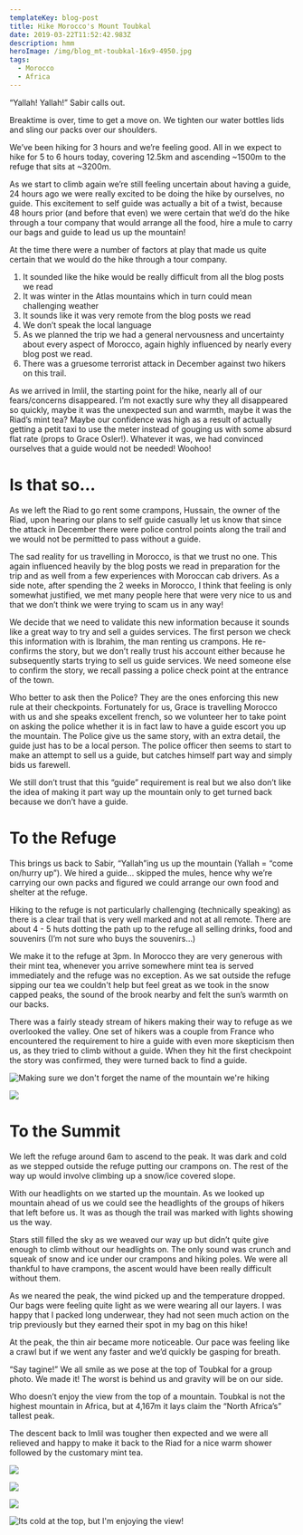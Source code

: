 ```yaml
---
templateKey: blog-post
title: Hike Morocco's Mount Toubkal
date: 2019-03-22T11:52:42.983Z
description: hmm
heroImage: /img/blog_mt-toubkal-16x9-4950.jpg
tags:
  - Morocco
  - Africa
---
```

“Yallah! Yallah!” Sabir calls out.

Breaktime is over, time to get a move on. We tighten our water bottles lids and sling our packs over our shoulders.

We’ve been hiking for 3 hours and we’re feeling good. All in we expect to hike for 5 to 6 hours today, covering 12.5km and ascending \~1500m to the refuge that sits at \~3200m.

As we start to climb again we’re still feeling uncertain about having a guide, 24 hours ago we were really excited to be doing the hike by ourselves, no guide. This excitement to self guide was actually a bit of a twist, because 48 hours prior (and before that even) we were certain that we’d do the hike through a tour company that would arrange all the food, hire a mule to carry our bags and guide to lead us up the mountain!

At the time there were a number of factors at play that made us quite certain that we would do the hike through a tour company.

1. It sounded like the hike would be really difficult from all the blog posts we read
2. It was winter in the Atlas mountains which in turn could mean challenging weather
3. It sounds like it was very remote from the blog posts we read
4. We don’t speak the local language
5. As we planned the trip we had a general nervousness and uncertainty about every aspect of Morocco, again highly influenced by nearly every blog post we read.
6. There was a gruesome terrorist attack in December against two hikers on this trail. 

As we arrived in Imlil, the starting point for the hike, nearly all of our fears/concerns disappeared. I’m not exactly sure why they all disappeared so quickly, maybe it was the unexpected sun and warmth, maybe it was the Riad’s mint tea? Maybe our confidence was high as a result of actually getting a petit taxi to use the meter instead of gouging us with some absurd flat rate (props to Grace Osler!). Whatever it was, we had convinced ourselves that a guide would not be needed! Woohoo!

# Is that so…

As we left the Riad to go rent some crampons, Hussain, the owner of the Riad, upon hearing our plans to self guide casually let us know that since the attack in December there were police control points along the trail and we would not be permitted to pass without a guide.

The sad reality for us travelling in Morocco, is that we trust no one. This again influenced heavily by the blog posts we read in preparation for the trip and as well from a few experiences with Moroccan cab drivers. As a side note, after spending the 2 weeks in Morocco, I think that feeling is only somewhat justified, we met many people here that were very nice to us and that we don’t think we were trying to scam us in any way! 

We decide that we need to validate this new information because it sounds like a great way to try and sell a guides services. The first person we check this information with is Ibrahim, the man renting us crampons. He re-confirms the story, but we don’t really trust his account either because he subsequently starts trying to sell us guide services. We need someone else to confirm the story, we recall passing a police check point at the entrance of the town. 

Who better to ask then the Police? They are the ones enforcing this new rule at their checkpoints. Fortunately for us, Grace is travelling Morocco with us and she speaks excellent french, so we volunteer her to take point on asking the police whether it is in fact law to have a guide escort you up the mountain. The Police give us the same story, with an extra detail, the guide just has to be a local person. The police officer then seems to start to make an attempt to sell us a guide, but catches himself part way and simply bids us farewell.

We still don’t trust that this “guide” requirement is real but we also don’t like the idea of making it part way up the mountain only to get turned back because we don’t have a guide.

# To the Refuge

This brings us back to Sabir, “Yallah”ing us up the mountain (Yallah = “come on/hurry up”). We hired a guide… skipped the mules, hence why we’re carrying our own packs and figured we could arrange our own food and shelter at the refuge.

Hiking to the refuge is not particularly challenging (technically speaking) as there is a clear trail that is very well marked and not at all remote. There are about 4 - 5 huts dotting the path up to the refuge all selling drinks, food and souvenirs (I’m not sure who buys the souvenirs…)

We make it to the refuge at 3pm. In Morocco they are very generous with their mint tea, whenever you arrive somewhere mint tea is served immediately and the refuge was no exception. As we sat outside the refuge sipping our tea we couldn't help but feel great as we took in the snow capped peaks, the sound of the brook nearby and felt the sun’s warmth on our backs. 

There was a fairly steady stream of hikers making their way to refuge as we overlooked the valley. One set of hikers was a couple from France who encountered the requirement to hire a guide with even more skepticism then us, as they tried to climb without a guide. When they hit the first checkpoint the story was confirmed, they were turned back to find a guide.

![](/img/blog_mttoubkal_sign-5x7-5531.jpg "Making sure we don't forget the name of the mountain we're hiking")

![](/img/blog_mttoubkal-5x7.jpg)

# To the Summit

We left the refuge around 6am to ascend to the peak. It was dark and cold as we stepped outside the refuge putting our crampons on. The rest of the way up would involve climbing up a snow/ice covered slope. 

With our headlights on we started up the mountain. As we looked up mountain ahead of us we could see the headlights of the groups of hikers that left before us. It was as though the trail was marked with lights showing us the way.

Stars still filled the sky as we weaved our way up but didn’t quite give enough to climb without our headlights on. The only sound was crunch and squeak of snow and ice under our crampons and hiking poles. We were all thankful to have crampons, the ascent would have been really difficult without them. 

As we neared the peak, the wind picked up and the temperature dropped. Our bags were feeling quite light as we were wearing all our layers. I was happy that I packed long underwear, they had not seen much action on the trip previously but they earned their spot in my bag on this hike!

At the peak, the thin air became more noticeable. Our pace was feeling like a crawl but if we went any faster and we’d quickly be gasping for breath.

“Say tagine!” We all smile as we pose at the top of Toubkal for a group photo. We made it! The worst is behind us and gravity will be on our side. 

Who doesn’t enjoy the view from the top of a mountain. Toubkal is not the highest mountain in Africa, but at 4,167m it lays claim the “North Africa’s” tallest peak.

The descent back to Imlil was tougher then expected and we were all relieved and happy to make it back to the Riad for a nice warm shower followed by the customary mint tea.

![](/img/blog_toubkalsummit-5x7-5644.jpg)

![](/img/blog_toubkal-lights-5x7-4969.jpg)

![](/img/blog_gracesummit-5x7-5664.jpg)

![Its cold at the top, but I'm enjoying the view!](/img/blog_timsummit-5x7-5669.jpg "Its cold at the top, but I'm enjoying the view!")
